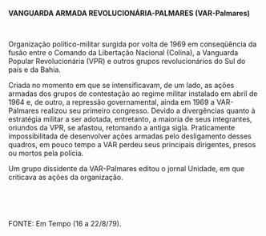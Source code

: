 **VANGUARDA ARMADA REVOLUCIONÁRIA-PALMARES (VAR-Palmares)**

 

Organização político-militar surgida por volta de 1969 em conseqüência
da fusão entre o Comando da Libertação Nacional (Colina), a Vanguarda
Popular Revolucionária (VPR) e outros grupos revolucionários do Sul do
país e da Bahia.

Criada no momento em que se intensificavam, de um lado, as ações armadas
dos grupos de contestação ao regime militar instalado em abril de 1964
e, de outro, a repressão governamental, ainda em 1969 a VAR-Palmares
realizou seu primeiro congresso. Devido a divergências quanto à
estratégia militar a ser adotada, entretanto, a maioria de seus
integrantes, oriundos da VPR, se afastou, retomando a antiga sigla.
Praticamente impossibilitada de desenvolver ações armadas pelo
desligamento desses quadros, em pouco tempo a VAR perdeu seus principais
dirigentes, presos ou mortos pela polícia.

Um grupo dissidente da VAR-Palmares editou o jornal Unidade, em que
criticava as ações da organização.

 

 

FONTE: Em Tempo (16 a 22/8/79).

 
